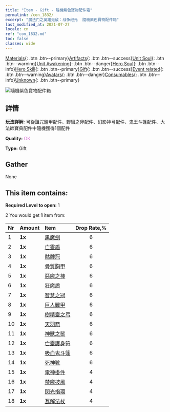```yaml
---
title: "Item - Gift - 隨機紫色寶物配件箱"
permalink: /con_1832/
excerpt: "魔法门之英雄无敌：战争纪元  隨機紫色寶物配件箱"
last_modified_at: 2021-07-27
locale: cn
ref: "con_1832.md"
toc: false
classes: wide
---
```

 [Materials](/ItemsCN/){: .btn .btn--primary}[Artifacts](/ItemsCN/Artifacts/){: .btn .btn--success}[Unit Soul](/ItemsCN/UnitSoul/){: .btn .btn--warning}[Unit Awakening](/ItemsCN/UnitAwakening/){: .btn .btn--danger}[Hero Soul](/ItemsCN/HeroSoul/){: .btn .btn--info}[Hero Skill](/ItemsCN/HeroSkill/){: .btn .btn--primary}[Gift](/ItemsCN/Gift/){: .btn .btn--success}[Event related](/ItemsCN/Events/){: .btn .btn--warning}[Avatars](/ItemsCN/Avatars/){: .btn .btn--danger}[Consumables](/ItemsCN/Consumables/){: .btn .btn--info}[Unknown](/ItemsCN/Unknown/){: .btn .btn--primary}

 ![隨機紫色寶物配件箱](/images/t/i_907046.png)

## 詳情
 **玩法詳解:** 可從詛咒鎧甲配件、野蠻之斧配件、幻影神弓配件、鬼王斗篷配件、大法師寶典配件中隨機獲得1個配件

 **Quality:** <span style="color: #DA70D6">OK</span>

 **Type:** Gift

## Gather

  None

## This item contains:

 **Required Level to open:** 1

 2 You would get **1** item  from:

  | Nr | Amount |     Item    | Drop Rate,% |
  |:---|:-------|:------------|:---------:|
  | 1 |  **1x** | [黑魔劍](/cn/Items/art_121/) | 6 | 
  | 2 |  **1x** | [亡靈盾](/cn/Items/art_122/) | 6 | 
  | 3 |  **1x** | [骷髏冠](/cn/Items/art_123/) | 6 | 
  | 4 |  **1x** | [骨質胸甲](/cn/Items/art_124/) | 6 | 
  | 5 |  **1x** | [惡魔之棒](/cn/Items/art_125/) | 6 | 
  | 6 |  **1x** | [狂魔盾](/cn/Items/art_126/) | 6 | 
  | 7 |  **1x** | [智慧之冠](/cn/Items/art_127/) | 6 | 
  | 8 |  **1x** | [巨人戰甲](/cn/Items/art_128/) | 6 | 
  | 9 |  **1x** | [樹精靈之弓](/cn/Items/art_103/) | 6 | 
  | 10 |  **1x** | [天羽箭](/cn/Items/art_104/) | 6 | 
  | 11 |  **1x** | [神獸之鬃](/cn/Items/art_105/) | 6 | 
  | 12 |  **1x** | [亡靈護身符](/cn/Items/art_129/) | 6 | 
  | 13 |  **1x** | [吸血鬼斗篷](/cn/Items/art_130/) | 6 | 
  | 14 |  **1x** | [死神靴](/cn/Items/art_131/) | 6 | 
  | 15 |  **1x** | [電神掛件](/cn/Items/art_136/) | 4 | 
  | 16 |  **1x** | [禁魔披風](/cn/Items/art_137/) | 4 | 
  | 17 |  **1x** | [閃光指環](/cn/Items/art_138/) | 4 | 
  | 18 |  **1x** | [瓦解法杖](/cn/Items/art_139/) | 4 | 
